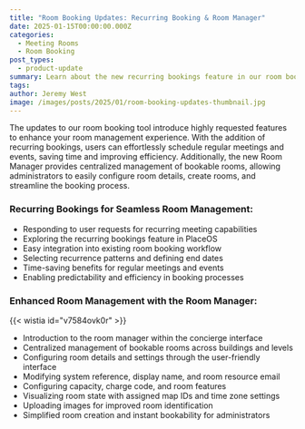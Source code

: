 ```yaml
---
title: "Room Booking Updates: Recurring Booking & Room Manager"
date: 2025-01-15T00:00:00.000Z
categories:
  - Meeting Rooms
  - Room Booking
post_types:
  - product-update
summary: Learn about the new recurring bookings feature in our room booking app. Streamline your scheduling process and enhance room management with ease.
tags:
author: Jeremy West
image: /images/posts/2025/01/room-booking-updates-thumbnail.jpg
---
```

The updates to our room booking tool introduce highly requested features to enhance your room management experience. With the addition of recurring bookings, users can effortlessly schedule regular meetings and events, saving time and improving efficiency. Additionally, the new Room Manager provides centralized management of bookable rooms, allowing administrators to easily configure room details, create rooms, and streamline the booking process.

### Recurring Bookings for Seamless Room Management:

*   Responding to user requests for recurring meeting capabilities
*   Exploring the recurring bookings feature in PlaceOS
*   Easy integration into existing room booking workflow
*   Selecting recurrence patterns and defining end dates
*   Time-saving benefits for regular meetings and events
*   Enabling predictability and efficiency in booking processes

### Enhanced Room Management with the Room Manager:

‍{{< wistia id="v7584ovk0r" >}}

*   Introduction to the room manager within the concierge interface
*   Centralized management of bookable rooms across buildings and levels
*   Configuring room details and settings through the user-friendly interface
*   Modifying system reference, display name, and room resource email
*   Configuring capacity, charge code, and room features
*   Visualizing room state with assigned map IDs and time zone settings
*   Uploading images for improved room identification
*   Simplified room creation and instant bookability for administrators

‍
